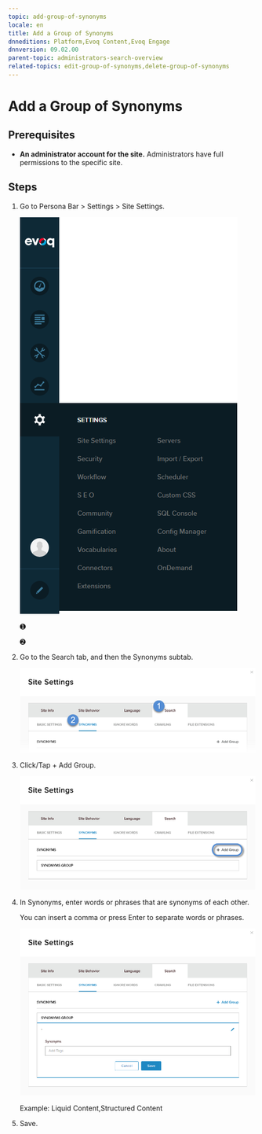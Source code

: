 ```yaml
---
topic: add-group-of-synonyms
locale: en
title: Add a Group of Synonyms
dnneditions: Platform,Evoq Content,Evoq Engage
dnnversion: 09.02.00
parent-topic: administrators-search-overview
related-topics: edit-group-of-synonyms,delete-group-of-synonyms
---
```


# Add a Group of Synonyms

## Prerequisites

*   **An administrator account for the site.** Administrators have full permissions to the specific site.

## Steps

1.  Go to Persona Bar \> Settings \> Site Settings.
    
    ![Persona Bar > Settings > Site Settings](img/scr-pbar-host-Settings-E91.png)
    
    ➊
    
    ➋
    
2.  Go to the Search tab, and then the Synonyms subtab.
    
    ![Search > Synonyms](img/scr-pbtabs-all-Settings-SiteSettings-Search-Synonyms-E90.png)
    
3.  Click/Tap \+ Add Group.
    
      
    
    ![](img/scr-SiteSettings-Search-Synonyms-add-button-E90.png)
    
      
    
4.  In Synonyms, enter words or phrases that are synonyms of each other.
    
    You can insert a comma or press Enter to separate words or phrases.
    
      
    
    ![](img/scr-SiteSettings-Search-Synonyms-add-group-E90.png)
    
      
    
    Example: Liquid Content,Structured Content
    
5.  Save.